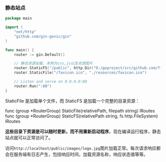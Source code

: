 ### 静态站点

```go
package main

import (
    "net/http"
    "github.com/gin-gonic/gin"
)

func main() {
    router := gin.Default()

    // 静态资源加载，本例为css,js以及资源图片
    router.StaticFS("/public", http.Dir("D:/goproject/src/github.com/ffhelicopter/tmm/website/static"))
    router.StaticFile("/favicon.ico", "./resources/favicon.ico")

    // Listen and serve on 0.0.0.0:80
    router.Run(":80")
}
```

StaticFile 是加载单个文件，而 StaticFS 是加载一个完整的目录资源：

func (group *RouterGroup) StaticFile(relativePath, filepath string) IRoutes
func (group *RouterGroup) StaticFS(relativePath string, fs http.FileSystem) IRoutes

**这些目录下资源是可以随时更新，而不用重新启动程序**。现在编译运行程序，静态站点就可以正常访问了。

访问`http://localhost/public/images/logo.jpg`图片加载正常。每次请求响应都会在服务端有日志产生，包括响应时间，加载资源名称，响应状态值等等。

